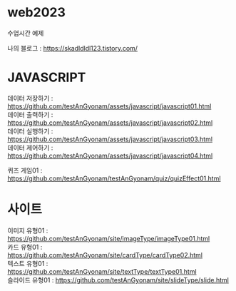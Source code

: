 # web2023     
수업시간 예제     

나의 블로그 : https://skadldldl123.tistory.com/      

# JAVASCRIPT      
데이터 저장하기 : https://github.com/testAnGyonam/assets/javascript/javascript01.html      
데이터 출력하기 : https://github.com/testAnGyonam/assets/javascript/javascript02.html      
데이터 실행하기 : https://github.com/testAnGyonam/assets/javascript/javascript03.html      
데이터 제어하기 : https://github.com/testAnGyonam/assets/javascript/javascript04.html      

퀴즈 게임01 : https://github.com/testAnGyonam/testAnGyonam/quiz/quizEffect01.html     

# 사이트       
이미지 유형01 : https://github.com/testAnGyonam/site/imageType/imageType01.html             
카드 유형01 : https://github.com/testAnGyonam/site/cardType/cardType02.html     
텍스트 유형01 : https://github.com/testAnGyonam/site/textType/textType01.html      
슬라이드 유형01 : https://github.com/testAnGyonam/site/slideType/slide.html     
